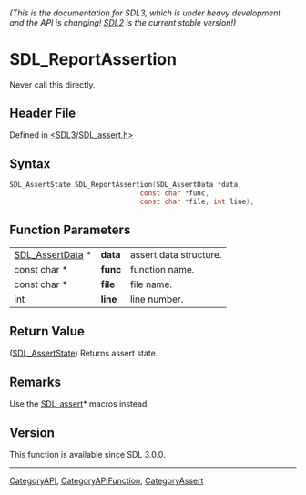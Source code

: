 ###### (This is the documentation for SDL3, which is under heavy development and the API is changing! [SDL2](https://wiki.libsdl.org/SDL2/) is the current stable version!)
# SDL_ReportAssertion

Never call this directly.

## Header File

Defined in [<SDL3/SDL_assert.h>](https://github.com/libsdl-org/SDL/blob/main/include/SDL3/SDL_assert.h)

## Syntax

```c
SDL_AssertState SDL_ReportAssertion(SDL_AssertData *data,
                                const char *func,
                                const char *file, int line);
```

## Function Parameters

|                                    |          |                        |
| ---------------------------------- | -------- | ---------------------- |
| [SDL_AssertData](SDL_AssertData) * | **data** | assert data structure. |
| const char *                       | **func** | function name.         |
| const char *                       | **file** | file name.             |
| int                                | **line** | line number.           |

## Return Value

([SDL_AssertState](SDL_AssertState)) Returns assert state.

## Remarks

Use the [SDL_assert](SDL_assert)* macros instead.

## Version

This function is available since SDL 3.0.0.

----
[CategoryAPI](CategoryAPI), [CategoryAPIFunction](CategoryAPIFunction), [CategoryAssert](CategoryAssert)

